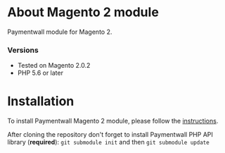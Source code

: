 # About Magento 2 module
Paymentwall module for Magento 2.


### Versions
* Tested on Magento 2.0.2
* PHP 5.6 or later

# Installation
To install Paymentwall Magento 2 module, please follow the [instructions](https://www.paymentwall.com/en/documentation/Magento-2/4013).

After cloning the repository don't forget to install Paymentwall PHP API library (**required**):
`git submodule init` and then `git submodule update`